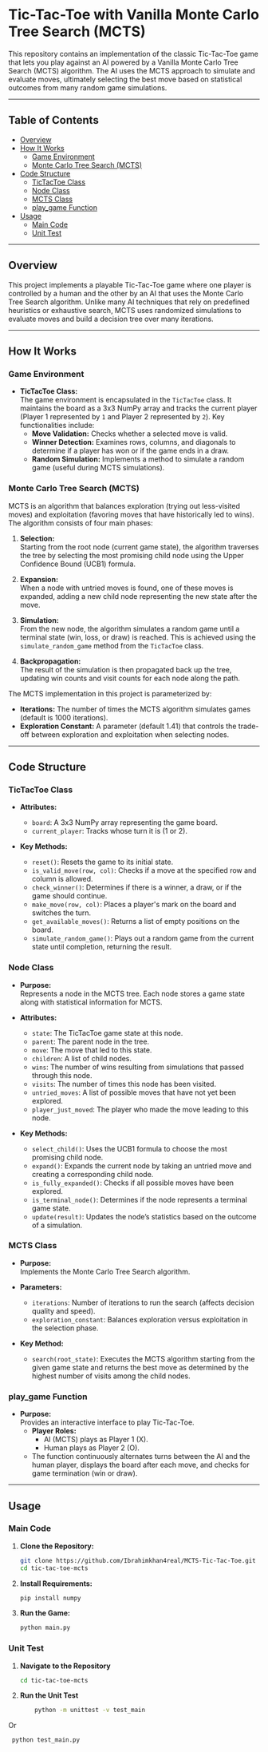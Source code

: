 # Tic-Tac-Toe with Vanilla Monte Carlo Tree Search (MCTS)

This repository contains an implementation of the classic Tic-Tac-Toe game that lets you play against an AI powered by a Vanilla Monte Carlo Tree Search (MCTS) algorithm. The AI uses the MCTS approach to simulate and evaluate moves, ultimately selecting the best move based on statistical outcomes from many random game simulations.

---

## Table of Contents

- [Overview](#overview)
- [How It Works](#how-it-works)
  - [Game Environment](#game-environment)
  - [Monte Carlo Tree Search (MCTS)](#monte-carlo-tree-search-mcts)
- [Code Structure](#code-structure)
  - [TicTacToe Class](#tictactoe-class)
  - [Node Class](#node-class)
  - [MCTS Class](#mcts-class)
  - [play_game Function](#play_game-function)
- [Usage](#usage)
  - [Main Code](#main-code)
  - [Unit Test](#unit-test)

---

## Overview

This project implements a playable Tic-Tac-Toe game where one player is controlled by a human and the other by an AI that uses the Monte Carlo Tree Search algorithm. Unlike many AI techniques that rely on predefined heuristics or exhaustive search, MCTS uses randomized simulations to evaluate moves and build a decision tree over many iterations.

---

## How It Works

### Game Environment

- **TicTacToe Class:**  
  The game environment is encapsulated in the `TicTacToe` class. It maintains the board as a 3x3 NumPy array and tracks the current player (Player 1 represented by `1` and Player 2 represented by `2`). Key functionalities include:
  - **Move Validation:** Checks whether a selected move is valid.
  - **Winner Detection:** Examines rows, columns, and diagonals to determine if a player has won or if the game ends in a draw.
  - **Random Simulation:** Implements a method to simulate a random game (useful during MCTS simulations).

### Monte Carlo Tree Search (MCTS)

MCTS is an algorithm that balances exploration (trying out less-visited moves) and exploitation (favoring moves that have historically led to wins). The algorithm consists of four main phases:

1. **Selection:**  
   Starting from the root node (current game state), the algorithm traverses the tree by selecting the most promising child node using the Upper Confidence Bound (UCB1) formula.

2. **Expansion:**  
   When a node with untried moves is found, one of these moves is expanded, adding a new child node representing the new state after the move.

3. **Simulation:**  
   From the new node, the algorithm simulates a random game until a terminal state (win, loss, or draw) is reached. This is achieved using the `simulate_random_game` method from the `TicTacToe` class.

4. **Backpropagation:**  
   The result of the simulation is then propagated back up the tree, updating win counts and visit counts for each node along the path.

The MCTS implementation in this project is parameterized by:
- **Iterations:** The number of times the MCTS algorithm simulates games (default is 1000 iterations).
- **Exploration Constant:** A parameter (default 1.41) that controls the trade-off between exploration and exploitation when selecting nodes.

---

## Code Structure

### TicTacToe Class

- **Attributes:**
  - `board`: A 3x3 NumPy array representing the game board.
  - `current_player`: Tracks whose turn it is (1 or 2).

- **Key Methods:**
  - `reset()`: Resets the game to its initial state.
  - `is_valid_move(row, col)`: Checks if a move at the specified row and column is allowed.
  - `check_winner()`: Determines if there is a winner, a draw, or if the game should continue.
  - `make_move(row, col)`: Places a player's mark on the board and switches the turn.
  - `get_available_moves()`: Returns a list of empty positions on the board.
  - `simulate_random_game()`: Plays out a random game from the current state until completion, returning the result.

### Node Class

- **Purpose:**  
  Represents a node in the MCTS tree. Each node stores a game state along with statistical information for MCTS.

- **Attributes:**
  - `state`: The TicTacToe game state at this node.
  - `parent`: The parent node in the tree.
  - `move`: The move that led to this state.
  - `children`: A list of child nodes.
  - `wins`: The number of wins resulting from simulations that passed through this node.
  - `visits`: The number of times this node has been visited.
  - `untried_moves`: A list of possible moves that have not yet been explored.
  - `player_just_moved`: The player who made the move leading to this node.

- **Key Methods:**
  - `select_child()`: Uses the UCB1 formula to choose the most promising child node.
  - `expand()`: Expands the current node by taking an untried move and creating a corresponding child node.
  - `is_fully_expanded()`: Checks if all possible moves have been explored.
  - `is_terminal_node()`: Determines if the node represents a terminal game state.
  - `update(result)`: Updates the node’s statistics based on the outcome of a simulation.

### MCTS Class

- **Purpose:**  
  Implements the Monte Carlo Tree Search algorithm.

- **Parameters:**
  - `iterations`: Number of iterations to run the search (affects decision quality and speed).
  - `exploration_constant`: Balances exploration versus exploitation in the selection phase.

- **Key Method:**
  - `search(root_state)`: Executes the MCTS algorithm starting from the given game state and returns the best move as determined by the highest number of visits among the child nodes.

### play_game Function

- **Purpose:**  
  Provides an interactive interface to play Tic-Tac-Toe.
  - **Player Roles:**  
    - AI (MCTS) plays as Player 1 (X).
    - Human plays as Player 2 (O).
  - The function continuously alternates turns between the AI and the human player, displays the board after each move, and checks for game termination (win or draw).

---

## Usage
  ### Main Code

1. **Clone the Repository:**
   ```bash
   git clone https://github.com/Ibrahimkhan4real/MCTS-Tic-Tac-Toe.git
   cd tic-tac-toe-mcts

2. **Install Requirements:**
   ```bash
   pip install numpy
3. **Run the Game:**
   ```bash
   python main.py

  ### Unit Test

1. **Navigate to the Repository**
   ```bash
   cd tic-tac-toe-mcts
2. **Run the Unit Test**
   ```bash
       python -m unittest -v test_main
  Or
   ```bash
    python test_main.py
